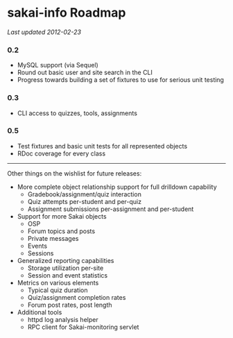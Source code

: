 # sakai-info Roadmap #

*Last updated 2012-02-23*

### 0.2 ###

* MySQL support (via Sequel)
* Round out basic user and site search in the CLI
* Progress towards building a set of fixtures to use for serious unit testing

### 0.3 ###

* CLI access to quizzes, tools, assignments

### 0.5 ###

* Test fixtures and basic unit tests for all represented objects
* RDoc coverage for every class

------

Other things on the wishlist for future releases:

* More complete object relationship support for full drilldown capability
  * Gradebook/assignment/quiz interaction
  * Quiz attempts per-student and per-quiz
  * Assignment submissions per-assignment and per-student
* Support for more Sakai objects
  * OSP
  * Forum topics and posts
  * Private messages
  * Events
  * Sessions
* Generalized reporting capabilities
  * Storage utilization per-site
  * Session and event statistics
* Metrics on various elements
  * Typical quiz duration
  * Quiz/assignment completion rates
  * Forum post rates, post length
* Additional tools
  * httpd log analysis helper
  * RPC client for Sakai-monitoring servlet

